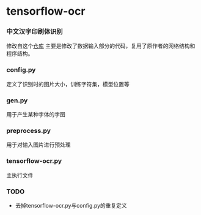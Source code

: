 # tensorflow-ocr

### 中文汉字印刷体识别
修改自这个[仓库](https://github.com/soloice/Chinese-Character-Recognition)
主要是修改了数据输入部分的代码，复用了原作者的网络结构和程序结构。

### config.py
定义了识别时的图片大小，训练字符集，模型位置等

### gen.py
用于产生某种字体的字图

### preprocess.py
用于对输入图片进行预处理

### tensorflow-ocr.py
主执行文件

### TODO
+ 去掉tensorflow-ocr.py与config.py的重复定义
